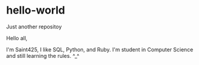# hello-world
Just another repositoy


Hello all,

  I'm Saint425, I like SQL, Python, and Ruby. I'm student in Computer Science and still learning the rules. ^_^
